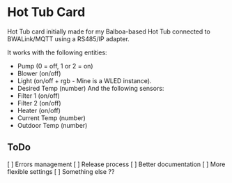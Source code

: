 # Hot Tub Card

Hot Tub card initially made for my Balboa-based Hot Tub connected to BWALink/MQTT using a RS485/IP adapter.

It works with the following entities:

- Pump (0 = off, 1 or 2 = on)
- Blower (on/off)
- Light (on/off + rgb - Mine is a WLED instance).
- Desired Temp (number)
  And the following sensors:
- Filter 1 (on/off)
- Filter 2 (on/off)
- Heater (on/off)
- Current Temp (number)
- Outdoor Temp (number)

## ToDo

[ ] Errors management
[ ] Release process
[ ] Better documentation
[ ] More flexible settings
[ ] Something else ??
